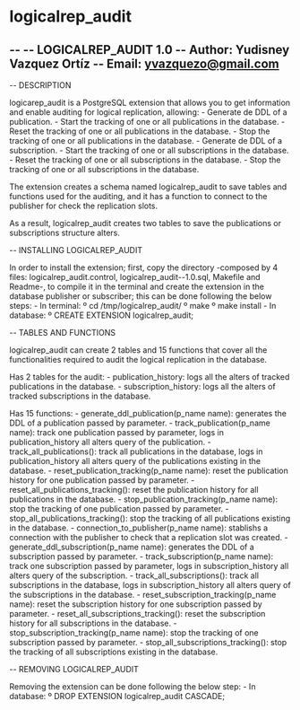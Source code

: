 # logicalrep_audit
--
-- LOGICALREP_AUDIT 1.0
-- Author: Yudisney Vazquez Ortíz
-- Email: yvazquezo@gmail.com
--



-- DESCRIPTION

logicarep_audit is a PostgreSQL extension that allows you to get information and enable auditing for logical replication, allowing:
	- Generate de DDL of a publication.
	- Start the tracking of one or all publications in the database.
	- Reset the tracking of one or all publications in the database.
	- Stop the tracking of one or all publications in the database.
	- Generate de DDL of a subscription.
	- Start the tracking of one or all subscriptions in the database.
	- Reset the tracking of one or all subscriptions in the database.
	- Stop the tracking of one or all subscriptions in the database.


The extension creates a schema named logicalrep_audit to save tables and functions used for the auditing, and it has a function to connect to the publisher for check the replication slots.

As a result, logicalrep_audit creates two tables to save the publications or subscriptions structure alters.



-- INSTALLING LOGICALREP_AUDIT

In order to install the extension; first, copy the directory -composed by 4 files: logicalrep_audit.control, logicalrep_audit--1.0.sql, Makefile and Readme-, to compile it in the terminal and create the extension in the database publisher or subscriber; this can be done following the below steps:
	- In terminal:
		º cd /tmp/logicalrep_audit/
		º make
		º make install
	- In database:
		º CREATE EXTENSION logicalrep_audit;



-- TABLES AND FUNCTIONS

logicalrep_audit can create 2 tables and 15 functions that cover all the functionalities required to audit the logical replication in the database.

Has 2 tables for the audit:
	- publication_history: logs all the alters of tracked publications in the database.
	- subscription_history: logs all the alters of tracked subscriptions in the database.

Has 15 functions:
	- generate_ddl_publication(p_name name): generates the DDL of a publication passed by parameter.
	- track_publication(p_name name): track one publication passed by parameter, logs in publication_history all alters query of the publication.
	- track_all_publications(): track all publications in the database, logs in publication_history all alters query of the publications existing in the database.
	- reset_publication_tracking(p_name name): reset the publication history for one publication passed by parameter.
	- reset_all_publications_tracking(): reset the publication history for all publications in the database.
	- stop_publication_tracking(p_name name): stop the tracking of one publication passed by parameter.
	- stop_all_publications_tracking(): stop the tracking of all publications existing in the database.
	- connection_to_publisher(p_name name): stablishs a connection with the publisher to check that a replication slot was created.
	- generate_ddl_subscription(p_name name): generates the DDL of a subscription passed by parameter.
	- track_subscription(p_name name): track one subscription passed by parameter, logs in subscription_history all alters query of the subscription.
	- track_all_subscriptions(): track all subscriptions in the database, logs in subscription_history all alters query of the subscriptions in the database.
	- reset_subscription_tracking(p_name name): reset the subscription history for one subscription passed by parameter.
	- reset_all_subscriptions_tracking(): reset the subscription history for all subscriptions in the database.
	- stop_subscription_tracking(p_name name): stop the tracking of one subscription passed by parameter.
	- stop_all_subscriptions_tracking(): stop the tracking of all subscriptions existing in the database.



-- REMOVING LOGICALREP_AUDIT

Removing the extension can be done following the below step:
	- In database:
		º DROP EXTENSION logicalrep_audit CASCADE;
